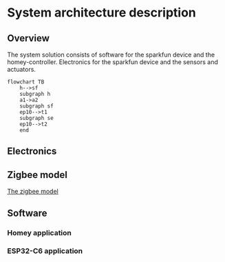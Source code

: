 # System architecture description
## Overview
The system solution consists of software for the sparkfun device and the homey-controller. Electronics for the sparkfun device and the sensors and actuators.

```mermaid
flowchart TB
    h-->sf
    subgraph h
    a1->a2
    subgraph sf
    ep10-->t1
    subgraph se
    ep10-->t2
    end

```
## Electronics
## Zigbee model
[The zigbee model](zigbee.md)
## Software
### Homey application
### ESP32-C6 application
